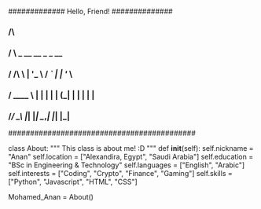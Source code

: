 ############# Hello, Friend! ##############
###     /\                              ###
###    /  \     _ __     __ _   _ __    ###
###   / /\ \   | '_ \   / _` | | '_ \   ###
###  / ____ \  | | | | | (_| | | | | |  ###
### /_/    \_\ |_| |_|  \__,_| |_| |_|  ###
###########################################

class About:
    """
    This class is about me! :D
    """
    def __init__(self):
        self.nickname  = "Anan"
        self.location  = ["Alexandira, Egypt", "Saudi Arabia"]
        self.education = "BSc in Engineering & Technology"
        self.languages = ["English", "Arabic"]
        self.interests = ["Coding", "Crypto", "Finance", "Gaming"]
        self.skills    = ["Python", "Javascript", "HTML", "CSS"]

Mohamed_Anan = About()
